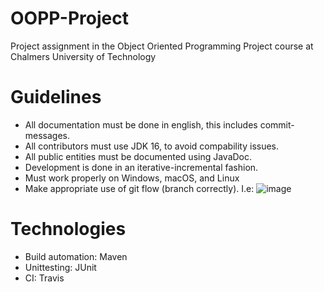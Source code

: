 # OOPP-Project
Project assignment in the Object Oriented Programming Project course at Chalmers University of Technology

# Guidelines
- All documentation must be done in english, this includes commit-messages.
- All contributors must use JDK 16, to avoid compability issues.
- All public entities must be documented using JavaDoc.
- Development is done in an iterative-incremental fashion.
- Must work properly on Windows, macOS, and Linux
- Make appropriate use of git flow (branch correctly). I.e:
![image](https://user-images.githubusercontent.com/39124630/131368774-e21192f3-2708-45ba-a5bf-7a5c4f05d19a.png)


# Technologies
- Build automation: Maven
- Unittesting: JUnit
- CI: Travis
